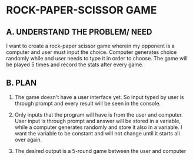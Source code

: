# ROCK-PAPER-SCISSOR GAME

## A. UNDERSTAND THE PROBLEM/ NEED

I want to create a rock-paper scissor game wherein my opponent is a computer and user must input the choice. Computer generates choice randomly while and user needs to type it in order to choose. The game will be played 5 times and record the stats after every game.

## B. PLAN

1. The game doesn't have a user interface yet. So input typed by user is through prompt and every result will be seen in the console.

2. Only inputs that the program will have is from the user and computer. User input is through prompt and answer will be stored in a variable, while a computer generates randomly and store it also in a variable. I want the variable to be constant and will not change until it starts all over again.

3. The desired output is a 5-round game between the user and computer